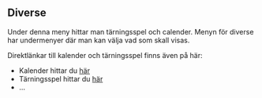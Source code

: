 Diverse
------------------------------------

Under denna meny hittar man tärningsspel och calender.
Menyn för diverse har undermenyer där man kan välja vad som skall visas.

Direktlänkar till kalender och tärningsspel finns även på här:

* Kalender hittar du [här](calendar "Månadskalender") 
* Tärningsspel hittar du [här](dicegame "Tärningsspel")
* ...